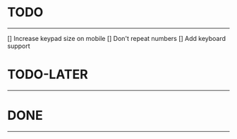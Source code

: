 # TODO
---
[] Increase keypad size on mobile
[] Don't repeat numbers
[] Add keyboard support

# TODO-LATER
---

# DONE
---
